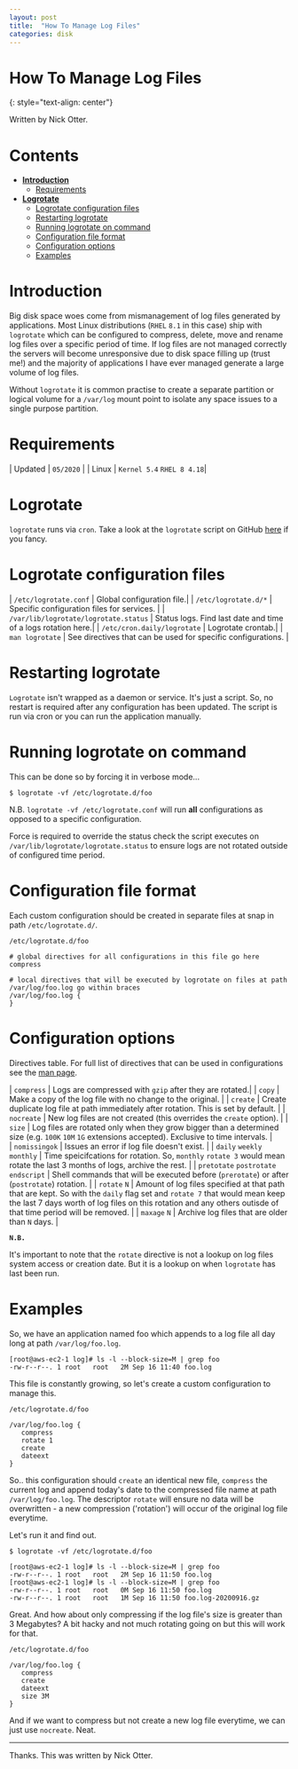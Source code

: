 ```yaml
---
layout: post
title:  "How To Manage Log Files"
categories: disk
---
```


# How To Manage Log Files
{: style="text-align: center"}

Written by Nick Otter.

# Contents

- [**Introduction**](#introduction)<br>
     - [Requirements](#requirements)<br>
- [**Logrotate**](#logrotate)<br>
     - [Logrotate configuration files](#logrotate-configuration-files)<br>
     - [Restarting logrotate](#restarting-logrotate)<br>
     - [Running logrotate on command](#running-logrotate-on-command)<br>
     - [Configuration file format](#configuration-file-format)<br>
     - [Configuration options](#configuration-options)<br>
     - [Examples](#examples)

# Introduction

Big disk space woes come from mismanagement of log files generated by applications. Most Linux distributions (`RHEL` `8.1` in this case) ship with `logrotate` which can be configured to compress, delete, move and rename log files over a specific period of time. If log files are not managed correctly the servers will become unresponsive due to disk space filling up (trust me!) and the majority of applications I have ever managed generate a large volume of log files. 

Without `logrotate` it is common practise to create a separate partition or logical volume for a `/var/log` mount point to isolate any space issues to a single purpose partition. 

# Requirements

| Updated | `05/2020` | 
| Linux | `Kernel 5.4` `RHEL 8 4.18`|

# Logrotate

`logrotate` runs via `cron`. Take a look at the `logrotate` script on GitHub [here](https://github.com/logrotate/logrotate/blob/master/logrotate.c) if you fancy.

# Logrotate configuration files

| `/etc/logrotate.conf` | Global configuration file.|
| `/etc/logrotate.d/*`  | Specific configuration files for services. |
| `/var/lib/logrotate/logrotate.status` | Status logs. Find last date and time of a logs rotation here.|
| `/etc/cron.daily/logrotate` | Logrotate crontab.|
| `man logrotate` | See directives that can be used for specific configurations. |

# Restarting logrotate

`Logrotate` isn't wrapped as a daemon or service. It's just a script. So, no restart is required after any configuration has been updated. The script is run via cron or you can run the application manually.

# Running logrotate on command

This can be done so by forcing it in verbose mode...
```
$ logrotate -vf /etc/logrotate.d/foo
```

N.B. `logrotate -vf /etc/logrotate.conf` will run **all** configurations as opposed to a specific configuration. 

Force is required to override the status check the script executes on `/var/lib/logrotate/logrotate.status` to ensure logs are not rotated outside of configured time period.

# Configuration file format

Each custom configuration should be created in separate files at snap in path `/etc/logrotate.d/`.

```
/etc/logrotate.d/foo

# global directives for all configurations in this file go here
compress

# local directives that will be executed by logrotate on files at path /var/log/foo.log go within braces
/var/log/foo.log {
}
```

# Configuration options

Directives table. For full list of directives that can be used in configurations see the [man page](https://linux.die.net/man/8/logrotate).

| `compress` | Logs are compressed with `gzip` after they are rotated.|
| `copy` | Make a copy of the log file with no change to the original. |
| `create` | Create duplicate log file at path immediately after rotation. This is set by default. |
| `nocreate` | New log files are not created (this overrides the `create` option). |
| `size` | Log files are rotated only when they grow bigger than a determined size (e.g. `100K` `10M` `1G` extensions accepted). Exclusive to time intervals. |  
| `nomissingok` | Issues an error if log file doesn't exist. |
| `daily` `weekly` `monthly` | Time speicifcations for rotation. So, `monthly` `rotate 3` would mean rotate the last 3 months of logs, archive the rest. |
| `pretotate` `postrotate` `endscript` | Shell commands that will be executed before (`prerotate`) or after (`postrotate`) rotation. |
| `rotate` `N` | Amount of log files specified at that path that are kept. So with the `daily` flag set and `rotate 7` that would mean keep the last 7 days worth of log files on this rotation and any others outisde of that time period will be removed.  |
| `maxage` `N` | Archive log files that are older than `N` days. |

**`N.B.`**

It's important to note that the `rotate` directive is not a lookup on log files system access or creation date. But it is a lookup on when `logrotate` has last been run.

# Examples

So, we have an application named foo which appends to a log file all day long at path `/var/log/foo.log`.
```
[root@aws-ec2-1 log]# ls -l --block-size=M | grep foo
-rw-r--r--. 1 root   root   2M Sep 16 11:40 foo.log
```
This file is constantly growing, so let's create a custom configuration to manage this. 
```
/etc/logrotate.d/foo

/var/log/foo.log {
   compress
   rotate 1
   create
   dateext 
}
```
So.. this configuration should `create` an identical new file, `compress` the current log and append today's date to the compressed file name at path `/var/log/foo.log`. The descriptor `rotate` will ensure no data will be overwritten - a new compression ('rotation') will occur of the original log file everytime.  

Let's run it and find out. 

```
$ logrotate -vf /etc/logrotate.d/foo
```
```
[root@aws-ec2-1 log]# ls -l --block-size=M | grep foo
-rw-r--r--. 1 root   root   2M Sep 16 11:50 foo.log
[root@aws-ec2-1 log]# ls -l --block-size=M | grep foo
-rw-r--r--. 1 root   root   0M Sep 16 11:50 foo.log
-rw-r--r--. 1 root   root   1M Sep 16 11:50 foo.log-20200916.gz
```
Great. And how about only compressing if the log file's size is greater than 3 Megabytes? A bit hacky and not much rotating going on but this will work for that.
```
/etc/logrotate.d/foo

/var/log/foo.log {
   compress
   create
   dateext 
   size 3M
}

```
And if we want to compress but not create a new log file everytime, we can just use `nocreate`. Neat.

---
Thanks. This was written by Nick Otter.
